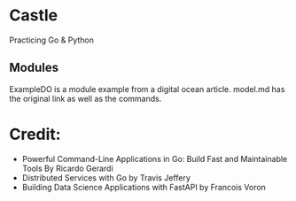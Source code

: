 # Castle
Practicing Go & Python

## Modules
ExampleDO is a module example from a digital ocean article. model.md has the original link as well as the commands.

# Credit:
* Powerful Command-Line Applications in Go: Build Fast and Maintainable Tools By Ricardo Gerardi
* Distributed Services with Go by Travis Jeffery
* Building Data Science Applications with FastAPI by Francois Voron
